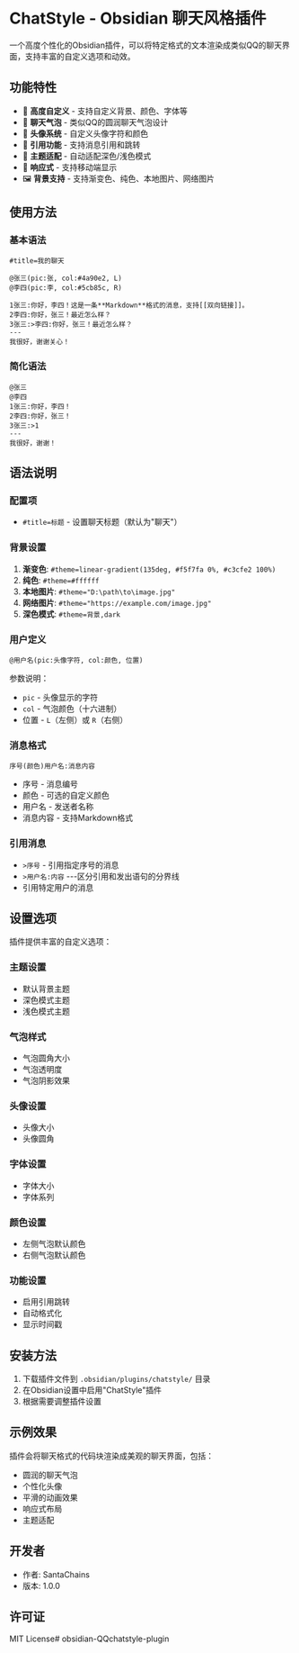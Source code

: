 # ChatStyle - Obsidian 聊天风格插件

一个高度个性化的Obsidian插件，可以将特定格式的文本渲染成类似QQ的聊天界面，支持丰富的自定义选项和动效。

## 功能特性

- 🎨 **高度自定义** - 支持自定义背景、颜色、字体等
- 💬 **聊天气泡** - 类似QQ的圆润聊天气泡设计
- 👤 **头像系统** - 自定义头像字符和颜色
- 🔗 **引用功能** - 支持消息引用和跳转
- 🌙 **主题适配** - 自动适配深色/浅色模式
- 📱 **响应式** - 支持移动端显示
- 🖼️ **背景支持** - 支持渐变色、纯色、本地图片、网络图片

## 使用方法

### 基本语法

```chat
#title=我的聊天

@张三(pic:张, col:#4a90e2, L)
@李四(pic:李, col:#5cb85c, R)

1张三:你好，李四！这是一条**Markdown**格式的消息，支持[[双向链接]]。
2李四:你好，张三！最近怎么样？
3张三:>李四:你好，张三！最近怎么样？
---
我很好，谢谢关心！
```

### 简化语法

```chat
@张三
@李四
1张三:你好，李四！
2李四:你好，张三！
3张三:>1
---
我很好，谢谢！
```

## 语法说明

### 配置项

- `#title=标题` - 设置聊天标题（默认为"聊天"）

### 背景设置

1. **渐变色**: `#theme=linear-gradient(135deg, #f5f7fa 0%, #c3cfe2 100%)`
2. **纯色**: `#theme=#ffffff`
3. **本地图片**: `#theme="D:\path\to\image.jpg"`
4. **网络图片**: `#theme="https://example.com/image.jpg"`
5. **深色模式**: `#theme=背景,dark`

### 用户定义

```
@用户名(pic:头像字符, col:颜色, 位置)
```

参数说明：
- `pic` - 头像显示的字符
- `col` - 气泡颜色（十六进制）
- 位置 - `L`（左侧）或 `R`（右侧）

### 消息格式

```
序号(颜色)用户名:消息内容
```

- 序号 - 消息编号
- 颜色 - 可选的自定义颜色
- 用户名 - 发送者名称
- 消息内容 - 支持Markdown格式

### 引用消息

- `>序号` - 引用指定序号的消息
- `>用户名:内容` 
---区分引用和发出语句的分界线
- 引用特定用户的消息

## 设置选项

插件提供丰富的自定义选项：

### 主题设置
- 默认背景主题
- 深色模式主题
- 浅色模式主题

### 气泡样式
- 气泡圆角大小
- 气泡透明度
- 气泡阴影效果

### 头像设置
- 头像大小
- 头像圆角

### 字体设置
- 字体大小
- 字体系列

### 颜色设置
- 左侧气泡默认颜色
- 右侧气泡默认颜色

### 功能设置
- 启用引用跳转
- 自动格式化
- 显示时间戳

## 安装方法

1. 下载插件文件到 `.obsidian/plugins/chatstyle/` 目录
2. 在Obsidian设置中启用"ChatStyle"插件
3. 根据需要调整插件设置

## 示例效果

插件会将聊天格式的代码块渲染成美观的聊天界面，包括：
- 圆润的聊天气泡
- 个性化头像
- 平滑的动画效果
- 响应式布局
- 主题适配

## 开发者

- 作者: SantaChains
- 版本: 1.0.0

## 许可证

MIT License# obsidian-QQchatstyle-plugin
